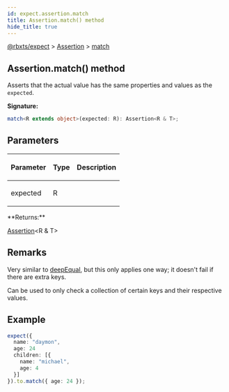 ```yaml
---
id: expect.assertion.match
title: Assertion.match() method
hide_title: true
---
```


[@rbxts/expect](./expect.md) &gt; [Assertion](./expect.assertion.md) &gt; [match](./expect.assertion.match.md)

## Assertion.match() method

Asserts that the actual value has the same properties and values as the `expected`<!-- -->.

**Signature:**

```typescript
match<R extends object>(expected: R): Assertion<R & T>;
```

## Parameters

<table><thead><tr><th>

Parameter


</th><th>

Type


</th><th>

Description


</th></tr></thead>
<tbody><tr><td>

expected


</td><td>

R


</td><td>


</td></tr>
</tbody></table>
**Returns:**

[Assertion](./expect.assertion.md)<!-- -->&lt;R &amp; T&gt;

## Remarks

Very similar to [deepEqual](./expect.assertion.deepequal.md)<!-- -->, but this only applies one way; it doesn't fail if there are extra keys.

Can be used to only check a collection of certain keys and their respective values.

## Example


```ts
expect({
  name: "daymon",
  age: 24
  children: [{
    name: "michael",
    age: 4
  }]
}).to.match({ age: 24 });
```
